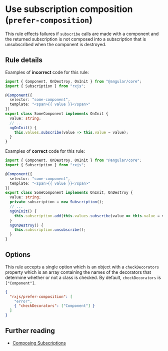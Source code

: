 # Use subscription composition (`prefer-composition`)

This rule effects failures if `subscribe` calls are made with a component and the returned subscription is not composed into a subscription that is unsubscribed when the component is destroyed.

## Rule details

Examples of **incorrect** code for this rule:

```ts
import { Component, OnDestroy, OnInit } from "@angular/core";
import { Subscription } from "rxjs";

@Component({
  selector: "some-component",
  template: "<span>{{ value }}</span>"
})
export class SomeComponent implements OnInit {
  value: string;
  // ...
  ngOnInit() {
    this.values.subscribe(value => this.value = value);
  }
}
```

Examples of **correct** code for this rule:

```ts
import { Component, OnDestroy, OnInit } from "@angular/core";
import { Subscription } from "rxjs";

@Component({
  selector: "some-component",
  template: "<span>{{ value }}</span>"
})
export class SomeComponent implements OnInit, OnDestroy {
  value: string;
  private subscription = new Subscription();
  // ...
  ngOnInit() {
    this.subscription.add(this.values.subscribe(value => this.value = value));
  }
  ngOnDestroy() {
    this.subscription.unsubscribe();
  }
}
```

## Options

This rule accepts a single option which is an object with a `checkDecorators` property which is an array containing the names of the decorators that determine whether or not a class is checked. By default, `checkDecorators` is `["Component"]`.

```json
{
  "rxjs/prefer-composition": [
    "error",
    { "checkDecorators": ["Component"] }
  ]
}
```

## Further reading

- [Composing Subscriptions](https://ncjamieson.com/composing-subscriptions/)